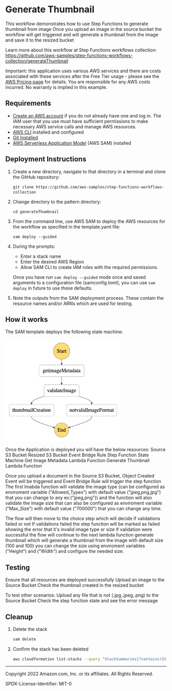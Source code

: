 # Generate Thumbnail

This workflow demonstrates how to use Step Functions to generate thumbnail from image
Once you upload an image in the source bucket the workflow will get triggered and will generate a thumbnail from the image and save it to the resized bucket

Learn more about this workflow at Step Functions workflows collection: https://github.com/aws-samples/step-functions-workflows-collection/generateThumbnail

Important: this application uses various AWS services and there are costs associated with these services after the Free Tier usage - please see the [AWS Pricing page](https://aws.amazon.com/pricing/) for details. You are responsible for any AWS costs incurred. No warranty is implied in this example.

## Requirements

* [Create an AWS account](https://portal.aws.amazon.com/gp/aws/developer/registration/index.html) if you do not already have one and log in. The IAM user that you use must have sufficient permissions to make necessary AWS service calls and manage AWS resources.
* [AWS CLI](https://docs.aws.amazon.com/cli/latest/userguide/install-cliv2.html) installed and configured
* [Git Installed](https://git-scm.com/book/en/v2/Getting-Started-Installing-Git)
* [AWS Serverless Application Model](https://docs.aws.amazon.com/serverless-application-model/latest/developerguide/serverless-sam-cli-install.html) (AWS SAM) installed

## Deployment Instructions

1. Create a new directory, navigate to that directory in a terminal and clone the GitHub repository:
    ``` 
    git clone https://github.com/aws-samples/step-functions-workflows-collection
    ```
1. Change directory to the pattern directory:
    ```
    cd generateThumbnail
    ```
1. From the command line, use AWS SAM to deploy the AWS resources for the workflow as specified in the template.yaml file:
    ```
    sam deploy --guided
    ```
1. During the prompts:
    * Enter a stack name
    * Enter the desired AWS Region
    * Allow SAM CLI to create IAM roles with the required permissions.

    Once you have run `sam deploy --guided` mode once and saved arguments to a configuration file (samconfig.toml), you can use `sam deploy` in future to use these defaults.

1. Note the outputs from the SAM deployment process. These contain the resource names and/or ARNs which are used for testing.

## How it works

The SAM template deploys the following state machine:

![image](./resources/statemachine.png)

Once the Application is deployed you will have the below resources:
Source S3 Bucket
Resized S3 Bucket
Event Bridge Rule
Step Function State Machine
Get Image Metadata Lambda Function
Generate Thumbnail Lambda Function

Once you upload a document in the Source S3 Bucket, Object Created Event will be triggered and Event Bridge Rule will trigger the step function 
The first lmabda function will validate the image type (can be configured as enviroment variable ("Allowed_Types") with default value ("jpeg,png,jpg") that you can change to any ex:("jpeg,png")) and the function will also validate the image size that can also be configured as enviroment variable ("Max_Size") with default value ("700000") that you can change any time.

The flow will then move to the choice step which will decide if validations failed or not
If validations failed the step function will be marked as failed showing the error that it's invalid image type or size
If validation were successful the flow will continue to the next lambda function generate thumbnail which will generate a thumbnail from the image with default size (100 and 100) you can change the size using enviroment variables ("Height") and ("Width") and configure the needed size.


## Testing

Ensure that all resources are deployed successfully
Upload an image to the Source Bucket
Check the thumbnail created in the resized bucket

To test other scenarios:
Upload any file that is not (.jpg,.jpeg,.png) to the Source Bucket
Check the step function state and see the error message

## Cleanup
 
1. Delete the stack
    ```bash
    sam delete
    ```
1. Confirm the stack has been deleted
    ```bash
    aws cloudformation list-stacks --query "StackSummaries[?contains(StackName,'STACK_NAME')].StackStatus"
    ```
----
Copyright 2022 Amazon.com, Inc. or its affiliates. All Rights Reserved.

SPDX-License-Identifier: MIT-0
